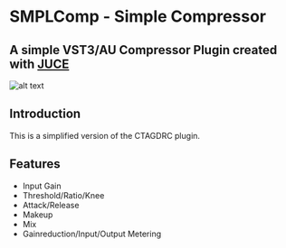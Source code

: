 # SMPLComp - Simple Compressor

## A simple VST3/AU Compressor Plugin created with [JUCE](https://juce.com/)
![alt text](https://github.com/p-hlp/SMPLComp/blob/master/SMPLComp_Snip.png "UI Capture")
## Introduction
This is a simplified version of the CTAGDRC plugin.

## Features
- Input Gain
- Threshold/Ratio/Knee
- Attack/Release
- Makeup
- Mix
- Gainreduction/Input/Output Metering